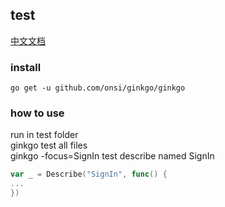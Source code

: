 ## test
[中文文档](https://github.com/ruilisi/go-pangu/blob/master/test/READMECN.md)

### install
`go get -u github.com/onsi/ginkgo/ginkgo`

### how to use
run in test folder<br>
ginkgo          test all files<br>
ginkgo -focus=SignIn          test describe named SignIn
```go
var _ = Describe("SignIn", func() {
...  
})
```
